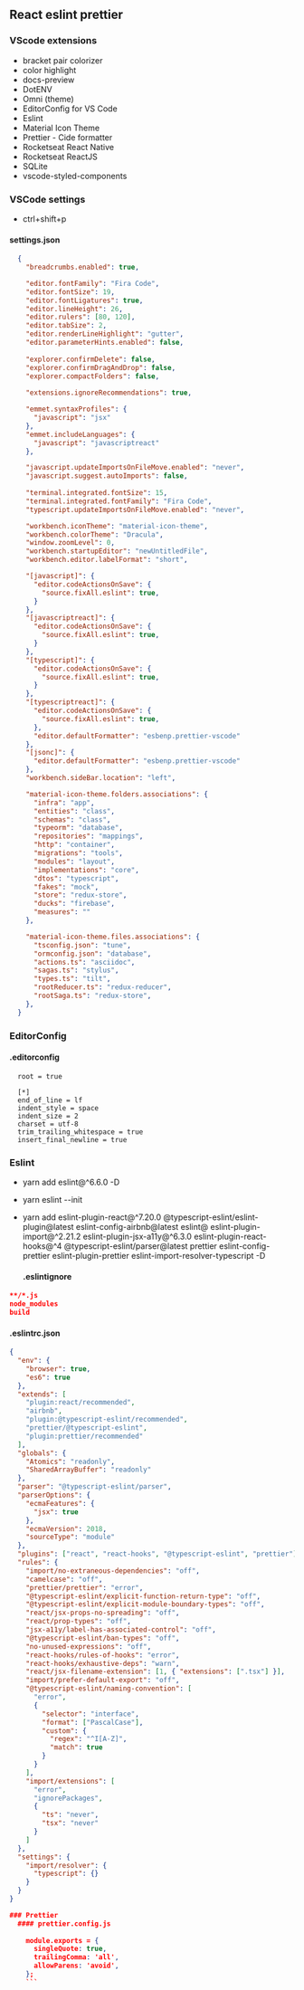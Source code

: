## React eslint prettier

### VScode extensions

  - bracket pair colorizer
  - color highlight
  - docs-preview
  - DotENV
  - Omni (theme)
  - EditorConfig for VS Code
  - Eslint
  - Material Icon Theme
  - Prettier - Cide formatter
  - Rocketseat React Native
  - Rocketseat ReactJS
  - SQLite
  - vscode-styled-components

### VSCode settings

  - ctrl+shift+p 
  #### settings.json
  ```json
    {
      "breadcrumbs.enabled": true,

      "editor.fontFamily": "Fira Code",
      "editor.fontSize": 19,
      "editor.fontLigatures": true,
      "editor.lineHeight": 26,
      "editor.rulers": [80, 120],
      "editor.tabSize": 2,
      "editor.renderLineHighlight": "gutter",
      "editor.parameterHints.enabled": false,
      
      "explorer.confirmDelete": false,
      "explorer.confirmDragAndDrop": false,
      "explorer.compactFolders": false,
      
      "extensions.ignoreRecommendations": true,

      "emmet.syntaxProfiles": {
        "javascript": "jsx"
      },
      "emmet.includeLanguages": {
        "javascript": "javascriptreact"
      },

      "javascript.updateImportsOnFileMove.enabled": "never",
      "javascript.suggest.autoImports": false,
      
      "terminal.integrated.fontSize": 15,
      "terminal.integrated.fontFamily": "Fira Code",
      "typescript.updateImportsOnFileMove.enabled": "never",

      "workbench.iconTheme": "material-icon-theme",
      "workbench.colorTheme": "Dracula",
      "window.zoomLevel": 0,
      "workbench.startupEditor": "newUntitledFile",
      "workbench.editor.labelFormat": "short",

      "[javascript]": {
        "editor.codeActionsOnSave": {
          "source.fixAll.eslint": true,
        }
      },
      "[javascriptreact]": {
        "editor.codeActionsOnSave": {
          "source.fixAll.eslint": true,
        }
      },
      "[typescript]": {
        "editor.codeActionsOnSave": {
          "source.fixAll.eslint": true,
        }
      },
      "[typescriptreact]": {
        "editor.codeActionsOnSave": {
          "source.fixAll.eslint": true,
        },
        "editor.defaultFormatter": "esbenp.prettier-vscode"
      },
      "[jsonc]": {
        "editor.defaultFormatter": "esbenp.prettier-vscode"
      },
      "workbench.sideBar.location": "left",

      "material-icon-theme.folders.associations": {
        "infra": "app",
        "entities": "class",
        "schemas": "class",
        "typeorm": "database",
        "repositories": "mappings",
        "http": "container",
        "migrations": "tools",
        "modules": "layout",
        "implementations": "core",
        "dtos": "typescript",
        "fakes": "mock",
        "store": "redux-store",
        "ducks": "firebase",
        "measures": ""
      },

      "material-icon-theme.files.associations": {
        "tsconfig.json": "tune",
        "ormconfig.json": "database",
        "actions.ts": "asciidoc",
        "sagas.ts": "stylus",
        "types.ts": "tilt",
        "rootReducer.ts": "redux-reducer",
        "rootSaga.ts": "redux-store",
      },
    }
```

### EditorConfig
  #### .editorconfig
  ```
    root = true
    
    [*]
    end_of_line = lf
    indent_style = space
    indent_size = 2
    charset = utf-8
    trim_trailing_whitespace = true
    insert_final_newline = true
```

### Eslint

- yarn add eslint@^6.6.0 -D
- yarn eslint --init
- yarn add eslint-plugin-react@^7.20.0 @typescript-eslint/eslint-plugin@latest eslint-config-airbnb@latest eslint@ eslint-plugin-import@^2.21.2 eslint-plugin-jsx-a11y@^6.3.0 eslint-plugin-react-hooks@^4 @typescript-eslint/parser@latest prettier eslint-config-prettier eslint-plugin-prettier eslint-import-resolver-typescript -D

  
  #### .eslintignore
```json
**/*.js
node_modules
build
```

  #### .eslintrc.json
```json
{
  "env": {
    "browser": true,
    "es6": true
  },
  "extends": [
    "plugin:react/recommended",
    "airbnb",
    "plugin:@typescript-eslint/recommended",
    "prettier/@typescript-eslint",
    "plugin:prettier/recommended"
  ],
  "globals": {
    "Atomics": "readonly",
    "SharedArrayBuffer": "readonly"
  },
  "parser": "@typescript-eslint/parser",
  "parserOptions": {
    "ecmaFeatures": {
      "jsx": true
    },
    "ecmaVersion": 2018,
    "sourceType": "module"
  },
  "plugins": ["react", "react-hooks", "@typescript-eslint", "prettier"],
  "rules": {
    "import/no-extraneous-dependencies": "off",
    "camelcase": "off",
    "prettier/prettier": "error",
    "@typescript-eslint/explicit-function-return-type": "off",
    "@typescript-eslint/explicit-module-boundary-types": "off",
    "react/jsx-props-no-spreading": "off",
    "react/prop-types": "off",
    "jsx-a11y/label-has-associated-control": "off",
    "@typescript-eslint/ban-types": "off",
    "no-unused-expressions": "off",
    "react-hooks/rules-of-hooks": "error",
    "react-hooks/exhaustive-deps": "warn",
    "react/jsx-filename-extension": [1, { "extensions": [".tsx"] }],
    "import/prefer-default-export": "off",
    "@typescript-eslint/naming-convention": [
      "error",
      {
        "selector": "interface",
        "format": ["PascalCase"],
        "custom": {
          "regex": "^I[A-Z]",
          "match": true
        }
      }
    ],
    "import/extensions": [
      "error",
      "ignorePackages",
      {
        "ts": "never",
        "tsx": "never"
      }
    ]
  },
  "settings": {
    "import/resolver": {
      "typescript": {}
    }
  }
}

### Prettier
  #### prettier.config.js
  
    module.exports = {
      singleQuote: true,
      trailingComma: 'all',
      allowParens: 'avoid',
    };
    ```

